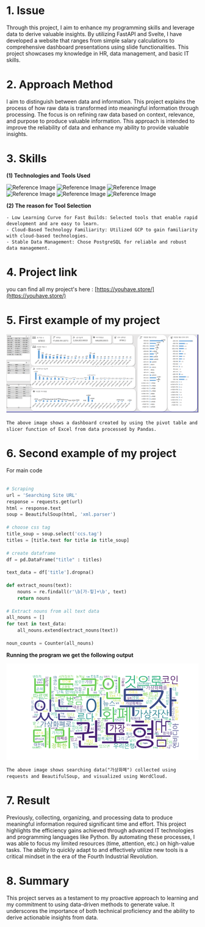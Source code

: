 # 1. Issue

Through this project, I aim to enhance my programming skills and leverage data to derive valuable insights. By utilizing FastAPI and Svelte, I have developed a website that ranges from simple salary calculations to comprehensive dashboard presentations using slide functionalities. This project showcases my knowledge in HR, data management, and basic IT skills.

# 2. Approach Method

I aim to distinguish between data and information. This project explains the process of how raw data is transformed into meaningful information through processing. The focus is on refining raw data based on context, relevance, and purpose to produce valuable information. This approach is intended to improve the reliability of data and enhance my ability to provide valuable insights.

# 3. Skills

**(1) Technologies and Tools Used**

![Reference Image](https://img.shields.io/badge/python-3776AB?style=for-the-badge&logo=python&logoColor=white)
![Reference Image](https://img.shields.io/badge/Pandas-150458?style=for-the-badge&logo=pandas&logoColor=white)
![Reference Image](https://img.shields.io/badge/FastAPI-009688?style=for-the-badge&logo=fastapi&logoColor=white)
![Reference Image](https://img.shields.io/badge/Svelte-FF3E00?style=for-the-badge&logo=svelte&logoColor=white)
![Reference Image](https://img.shields.io/badge/GoogleCloud-4285F4?style=for-the-badge&logo=google%cloud&logoColor=white)
![Reference Image](https://img.shields.io/badge/postgresql-4169E1?style=for-the-badge&logo=postgresql&logoColor=white)

**(2) The reason for Tool Selection**

    - Low Learning Curve for Fast Builds: Selected tools that enable rapid development and are easy to learn.
    - Cloud-Based Technology Familiarity: Utilized GCP to gain familiarity with cloud-based technologies.
    - Stable Data Management: Chose PostgreSQL for reliable and robust data management.

# 4. Project link

you can find all my project's here :
[https://youhave.store/](https://youhave.store/)

# 5. First example of my project

![Reference Image](https://github.com/burnhorn/myPayroll/raw/main/frontend/src/assets/image/basic.PNG)

`The above image shows a dashboard created by using the pivot table and slicer function of Excel from data processed by Pandas.`

# 6. Second example of my project

For main code

```python

# Scraping
url = 'Searching Site URL'
response = requests.get(url)
html = response.text
soup = BeautifulSoup(html, 'xml.parser')

# choose css tag
title_soup = soup.select('ccs.tag')
titles = [title.text for title in title_soup]

# create dataframe
df = pd.DataFrame("title" : titles)

text_data = df['title'].dropna()

def extract_nouns(text):
    nouns = re.findall(r'\b[가-힣]+\b', text)
    return nouns

# Extract nouns from all text data
all_nouns = []
for text in text_data:
    all_nouns.extend(extract_nouns(text))

noun_counts = Counter(all_nouns)
```

**Running the program we get the following output**

![Reference Image](https://github.com/burnhorn/myPayroll/raw/main/frontend/src/assets/image/scraper.png)

`The above image shows searching data("가상화폐") collected using requests and BeautifulSoup, and visualized using WordCloud.`

# 7. Result

Previously, collecting, organizing, and processing data to produce meaningful information required significant time and effort. This project highlights the efficiency gains achieved through advanced IT technologies and programming languages like Python. By automating these processes, I was able to focus my limited resources (time, attention, etc.) on high-value tasks. The ability to quickly adapt to and effectively utilize new tools is a critical mindset in the era of the Fourth Industrial Revolution.

# 8. Summary

This project serves as a testament to my proactive approach to learning and my commitment to using data-driven methods to generate value. It underscores the importance of both technical proficiency and the ability to derive actionable insights from data.
